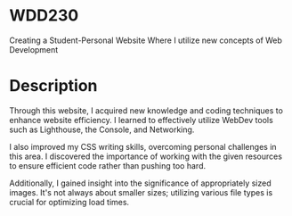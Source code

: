 # WDD230
Creating a Student-Personal Website Where I utilize new concepts of Web Development

# Description
Through this website, I acquired new knowledge and coding techniques to enhance website efficiency. I learned to effectively utilize WebDev tools such as Lighthouse, the Console, and Networking.

I also improved my CSS writing skills, overcoming personal challenges in this area. I discovered the importance of working with the given resources to ensure efficient code rather than pushing too hard.

Additionally, I gained insight into the significance of appropriately sized images. It's not always about smaller sizes; utilizing various file types is crucial for optimizing load times.
